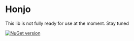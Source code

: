 # Honjo

This lib is not fully ready for use at the moment. Stay tuned

[![NuGet version](https://img.shields.io/nuget/v/Honjo.svg?style=flat-square)](https://www.nuget.org/packages/Honjo/0.0.3-pre)
